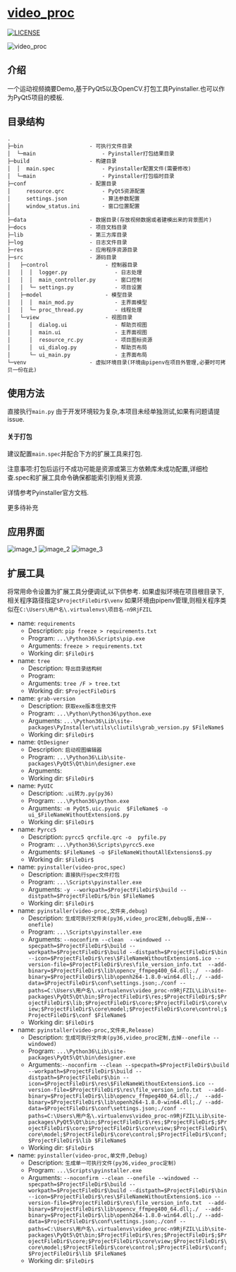 
# [video_proc](https://github.com/Mainvooid/video_proc)
[![LICENSE](https://img.shields.io/badge/license-MIT-blue.svg)]()

![video_proc](icon.svg)

## 介绍

一个运动视频摘要Demo,基于PyQt5以及OpenCV.打包工具Pyinstaller.也可以作为PyQt5项目的模板.

## 目录结构
```
.
├─bin                     - 可执行文件目录
│  └─main                     - Pyinstaller打包结果目录
├─build                   - 构建目录
│  │  main.spec               - Pyinstaller配置文件(需要修改)
│  └─main                     - Pyinstaller打包临时目录
├─conf                    - 配置目录
│     resource.qrc            - PyQt5资源配置
│     settings.json           - 算法参数配置
│     window_status.ini       - 窗口位置配置
│
├─data                    - 数据目录(存放视频数据或者建模出来的背景图片)
├─docs                    - 项目文档目录
├─lib                     - 第三方库目录
├─log                     - 日志文件目录
├─res                     - 应用程序资源目录
├─src                     - 源码目录
│   ├─control                  - 控制器目录
│   │  │  logger.py               - 日志处理
│   │  │  main_controller.py      - 窗口控制
│   │  └─ settings.py             - 项目设置
│   ├─model                    - 模型目录
│   │  │  main_mod.py             - 主界面模型
│   │  └─ proc_thread.py          - 线程处理
│   └─view                     - 视图目录
│      │  dialog.ui               - 帮助页视图
│      │  main.ui                 - 主界面视图
│      │  resource_rc.py          - 项目图标资源
│      │  ui_dialog.py            - 帮助页布局
│      └─ ui_main.py              - 主界面布局
└─venv                    - 虚拟环境目录(环境由pipenv在项目外管理,必要时可拷贝一份在此)
```

## 使用方法
直接执行`main.py`
由于开发环境较为复杂,本项目未经单独测试,如果有问题请提issue.

#### 关于打包
建议配置`main.spec`并配合下方的扩展工具来打包.

注意事项:打包后运行不成功可能是资源或第三方依赖库未成功配置,详细检查.spec和扩展工具命令确保都能索引到相关资源.

详情参考Pyinstaller官方文档.

更多待补充

## 应用界面
![image_1](docs/img/image_1.jpg)
![image_2](docs/img/image_2.jpg)
![image_3](docs/img/image_3.png)

## 扩展工具
将常用命令设置为扩展工具分便调试,以下供参考.
如果虚拟环境在项目根目录下,相关程序路径指定`$ProjectFileDir$\venv`
如果环境由pipenv管理,则相关程序类似在`C:\Users\用户名\.virtualenvs\项目名-n9RjFZIL`

- name: `requirements`
   - Description: `pip freeze > requirements.txt`
   - Program: `...\Python36\Scripts\pip.exe`
   - Arguments: `freeze > requirements.txt`
   - Working dir: `$FileDir$`
- name: `tree`
   - Description: `导出目录结构树`
   - Program:
   - Arguments: `tree /F > tree.txt`
   - Working dir: `$ProjectFileDir$`
- name: `grab-version`
   - Description: `获取exe版本信息文件`
   - Program: `...\Python\Python36\python.exe`
   - Arguments: `...\Python36\Lib\site-packages\PyInstaller\utils\cliutils\grab_version.py $FileName$`
   - Working dir: `$FileDir$`
- name: `QtDesigner`
   - Description: `启动视图编辑器`
   - Program: `...\Python36\Lib\site-packages\PyQt5\Qt\bin\designer.exe`
   - Arguments:
   - Working dir: `$FileDir$`
- name: `PyUIC`
   - Description: `.ui转为.py(py36)`
   - Program: `...\Python36\python.exe`
   - Arguments: `-m PyQt5.uic.pyuic  $FileName$ -o ui_$FileNameWithoutExtension$.py`
   - Working dir: `$FileDir$`
- name: `Pyrcc5`
   - Description: `pyrcc5 qrcfile.qrc -o  pyfile.py`
   - Program: `...\Python36\Scripts\pyrcc5.exe`
   - Arguments: `$FileName$ -o $FileNameWithoutAllExtensions$.py`
   - Working dir: `$FileDir$`
- name: `pyinstaller(video-proc,spec)`
   - Description: `直接执行spec文件打包`
   - Program: `...\Scripts\pyinstaller.exe`
   - Arguments: `-y --workpath=$ProjectFileDir$\build --distpath=$ProjectFileDir$/bin $FileName$`
   - Working dir: `$FileDir$`
- name: `pyinstaller(video-proc,文件夹,debug)`
   - Description: `生成可执行文件夹(py36,video_proc定制,debug版,去掉--onefile)`
   - Program: `...\Scripts\pyinstaller.exe`
   - Arguments: `--noconfirm --clean  --windowed --specpath=$ProjectFileDir$\build --workpath=$ProjectFileDir$\build --distpath=$ProjectFileDir$\bin --icon=$ProjectFileDir$\res\$FileNameWithoutExtension$.ico --version-file=$ProjectFileDir$\res\file_version_info.txt  --add-binary=$ProjectFileDir$\lib\opencv_ffmpeg400_64.dll;./  --add-binary=$ProjectFileDir$\lib\openh264-1.8.0-win64.dll;./ --add-data=$ProjectFileDir$\conf\settings.json;./conf --paths=C:\Users\用户名\.virtualenvs\video_proc-n9RjFZIL\Lib\site-packages\PyQt5\Qt\bin;$ProjectFileDir$\res;$ProjectFileDir$;$ProjectFileDir$\lib;$ProjectFileDir$\core;$ProjectFileDir$\core\view;$ProjectFileDir$\core\model;$ProjectFileDir$\core\control;$ProjectFileDir$\conf $FileName$`
   - Working dir: `$FileDir$`
- name: `pyinstaller(video-proc,文件夹,Release)`
   - Description: `生成可执行文件夹(py36,video_proc定制,去掉--onefile --windowed)`
   - Program: `...\Python36\Lib\site-packages\PyQt5\Qt\bin\designer.exe`
   - Arguments:`--noconfirm --clean --specpath=$ProjectFileDir$\build --workpath=$ProjectFileDir$\build --distpath=$ProjectFileDir$\bin --icon=$ProjectFileDir$\res\$FileNameWithoutExtension$.ico --version-file=$ProjectFileDir$\res\file_version_info.txt  --add-binary=$ProjectFileDir$\lib\opencv_ffmpeg400_64.dll;./  --add-binary=$ProjectFileDir$\lib\openh264-1.8.0-win64.dll;./ --add-data=$ProjectFileDir$\conf\settings.json;./conf --paths=C:\Users\用户名\.virtualenvs\video_proc-n9RjFZIL\Lib\site-packages\PyQt5\Qt\bin;$ProjectFileDir$\res;$ProjectFileDir$;$ProjectFileDir$\core;$ProjectFileDir$\core\view;$ProjectFileDir$\core\model;$ProjectFileDir$\core\control;$ProjectFileDir$\conf;$ProjectFileDir$\lib $FileName$`
   - Working dir: `$FileDir$`
- name: `pyinstaller(video-proc,单文件,Debug)`
   - Description: `生成单一可执行文件(py36,video_proc定制)`
   - Program: `...\Scripts\pyinstaller.exe`
   - Arguments: `--noconfirm --clean --onefile --windowed --specpath=$ProjectFileDir$\build --workpath=$ProjectFileDir$\build --distpath=$ProjectFileDir$\bin --icon=$ProjectFileDir$\res\$FileNameWithoutExtension$.ico --version-file=$ProjectFileDir$\res\file_version_info.txt  --add-binary=$ProjectFileDir$\lib\opencv_ffmpeg400_64.dll;./  --add-binary=$ProjectFileDir$\lib\openh264-1.8.0-win64.dll;./ --add-data=$ProjectFileDir$\conf\settings.json;./conf --paths=C:\Users\用户名\.virtualenvs\video_proc-n9RjFZIL\Lib\site-packages\PyQt5\Qt\bin;$ProjectFileDir$\res;$ProjectFileDir$;$ProjectFileDir$\core;$ProjectFileDir$\core\view;$ProjectFileDir$\core\model;$ProjectFileDir$\core\control;$ProjectFileDir$\conf;$ProjectFileDir$\lib $FileName$`
   - Working dir: `$FileDir$`


